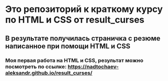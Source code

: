# Это репозиторий к краткому курсу по HTML и CSS от result_curses
## В результате получилась страничка с резюме написанное при помощи HTML и CSS
### Моя первая работа на HTML и CSS, результат можно посмотреть по ссылке: https://nadtochaev-aleksandr.github.io/result_curses/
